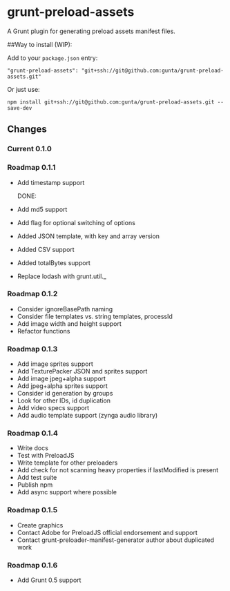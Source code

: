 grunt-preload-assets
====================

A Grunt plugin for generating preload assets manifest files.

##Way to install (WIP):

Add to your `package.json` entry:
	
	"grunt-preload-assets": "git+ssh://git@github.com:gunta/grunt-preload-assets.git"

Or just use:

	npm install git+ssh://git@github.com:gunta/grunt-preload-assets.git --save-dev



## Changes

### Current 0.1.0


### Roadmap 0.1.1
- Add timestamp support

	DONE:
- Add md5 support
- Add flag for optional switching of options
- Added JSON template, with key and array version
- Added CSV support
- Added totalBytes support
- Replace lodash with grunt.util._

### Roadmap 0.1.2
- Consider ignoreBasePath naming
- Consider file templates vs. string templates, processId
- Add image width and height support
- Refactor functions

### Roadmap 0.1.3
- Add image sprites support
- Add TexturePacker JSON and sprites support
- Add image jpeg+alpha support
- Add jpeg+alpha sprites support
- Consider id generation by groups
- Look for other IDs, id duplication
- Add video specs support
- Add audio template support (zynga audio library)

### Roadmap 0.1.4
- Write docs
- Test with PreloadJS
- Write template for other preloaders
- Add check for not scanning heavy properties if lastModified is present
- Add test suite
- Publish npm
- Add async support where possible

### Roadmap 0.1.5
- Create graphics
- Contact Adobe for PreloadJS official endorsement and support
- Contact grunt-preloader-manifest-generator author about duplicated work

### Roadmap 0.1.6
- Add Grunt 0.5 support